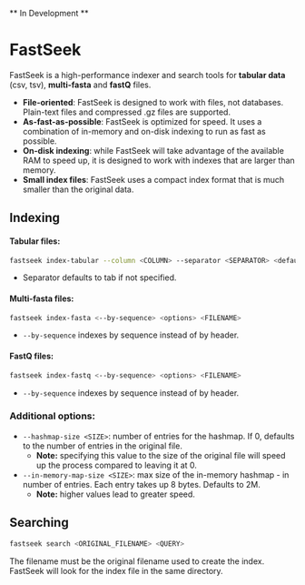 ** In Development **

# FastSeek

FastSeek is a high-performance indexer and search tools for **tabular data** (csv, tsv), **multi-fasta** and **fastQ** files.

* **File-oriented**: FastSeek is designed to work with files, not databases. Plain-text files and compressed .gz files are supported.
* **As-fast-as-possible**: FastSeek is optimized for speed. It uses a combination of in-memory and on-disk indexing to run as fast as possible.
* **On-disk indexing**: while FastSeek will take advantage of the available RAM to speed up, it is designed to work with indexes that are larger than memory.
* **Small index files**: FastSeek uses a compact index format that is much smaller than the original data.

## Indexing
#### Tabular files:
```bash
fastseek index-tabular --column <COLUMN> --separator <SEPARATOR> <default '\t'> <options> <FILENAME>
```
* Separator defaults to tab if not specified.

#### Multi-fasta files:
```bash
fastseek index-fasta <--by-sequence> <options> <FILENAME>
```
* `--by-sequence` indexes by sequence instead of by header.

#### FastQ files:
```bash
fastseek index-fastq <--by-sequence> <options> <FILENAME>
```
* `--by-sequence` indexes by sequence instead of by header.

### Additional options:
* `--hashmap-size <SIZE>`: number of entries for the hashmap. If 0, defaults to the number of entries in the original file.
    * **Note:** specifying this value to the size of the original file will speed up the process compared to leaving it at 0.
* `--in-memory-map-size <SIZE>`: max size of the in-memory hashmap - in number of entries. Each entry takes up 8 bytes. Defaults to 2M.
    * **Note:** higher values lead to greater speed.

## Searching
```bash
fastseek search <ORIGINAL_FILENAME> <QUERY>
```
The filename must be the original filename used to create the index. FastSeek will look for the index file in the same directory.